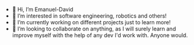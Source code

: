 - 👋 Hi, I’m Emanuel-David
- 👀 I’m interested in software engineering, robotics and others!
- 🌱 I’m currently working on different projects just to learn more!
- 💞️ I’m looking to collaborate on anything, as I will surely learn and improve myself with the help of any dev I'd work with. Anyone would.

  
<!---
DaveArchetype/DaveArchetype is a ✨ special ✨ repository because its `README.md` (this file) appears on your GitHub profile.
You can click the Preview link to take a look at your changes.
--->
